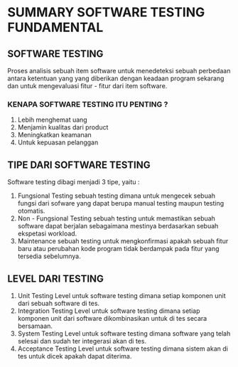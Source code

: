 # SUMMARY SOFTWARE TESTING FUNDAMENTAL

## SOFTWARE TESTING
Proses analisis sebuah item software  untuk menedeteksi sebuah perbedaan antara ketentuan yang yang diberikan dengan keadaan program sekarang dan untuk mengevaluasi fitur - fitur dari item software.
### KENAPA SOFTWARE TESTING ITU PENTING ?
1. Lebih menghemat uang
2. Menjamin kualitas dari product
3. Meningkatkan keamanan
4. Untuk kepuasan pelanggan

## TIPE DARI SOFTWARE TESTING
Software testing dibagi menjadi 3 tipe, yaitu :
1. Fungsional Testing
   sebuah testing dimana untuk mengecek sebuah fungsi dari sofware yang dapat berupa manual testing maupun testing otomatis.
2. Non - Fungsional Testing
   sebuah testing untuk memastikan sebuah software dapat berjalan sebagaimana mestinya berdasarkan sebuah ekspetasi workload.
3. Maintenance 
   sebuah testing untuk mengkonfirmasi apakah sebuah fitur baru atau perubahan kode program tidak berdampak pada fitur yang tersedia sebelumnya.
   
## LEVEL DARI TESTING
1. Unit Testing
   Level untuk software testing dimana setiap komponen unit dari sebuah software di tes.
2. Integration Testing
   Level untuk software testing dimana setiap komponen unit dari software dikombinasikan untuk di tes secara bersamaan.
3. System Testing
   Level untuk software testing dimana software yang telah selesai dan sudah ter integerasi akan di tes.
4. Acceptance Testing
   Level untuk software testing dimana sistem akan di tes untuk dicek apakah dapat diterima.
